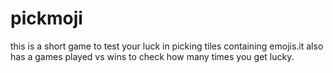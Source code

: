 # pickmoji
this is a short game to test your luck in picking tiles containing emojis.it also has a games played vs wins to check how many times you get lucky.